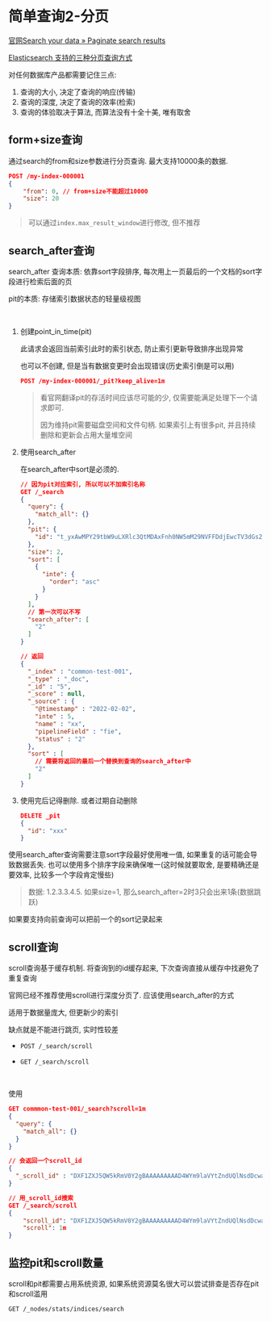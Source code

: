 # 简单查询2-分页

[官网Search your data » Paginate search results](https://www.elastic.co/guide/en/elasticsearch/reference/current/paginate-search-results.html#paginate-search-results)

[Elasticsearch 支持的三种分页查询方式](https://www.modb.pro/db/61574)

对任何数据库产品都需要记住三点:

1.   查询的大小, 决定了查询的响应(传输)
2.   查询的深度, 决定了查询的效率(检索)
3.   查询的体验取决于算法, 而算法没有十全十美, 唯有取舍



## form+size查询

通过search的from和size参数进行分页查询. 最大支持10000条的数据. 

```json
POST /my-index-000001
{
    "from": 0, // from+size不能超过10000
    "size": 20
}
```

>   可以通过`index.max_result_window`进行修改, 但不推荐



## search_after查询

search_after 查询本质: 依靠sort字段排序, 每次用上一页最后的一个文档的sort字段进行检索后面的页

pit的本质: 存储索引数据状态的轻量级视图

​		

1. 创建point_in_time(pit)

    此请求会返回当前索引此时的索引状态, 防止索引更新导致排序出现异常

    也可以不创建, 但是当有数据变更时会出现错误(历史索引倒是可以用)

    ```json
    POST /my-index-000001/_pit?keep_alive=1m
    ```

    >   看官网翻译pit的存活时间应该尽可能的少, 仅需要能满足处理下一个请求即可.
    >
    >   因为维持pit需要磁盘空间和文件句柄. 如果索引上有很多pit, 并且持续删除和更新会占用大量堆空间

2. 使用search_after

    在search_after中sort是必须的. 

    ```json
    // 因为pit对应索引, 所以可以不加索引名称
    GET /_search
    {
      "query": {
        "match_all": {}
      },
      "pit": {
        "id": "t_yxAwMPY29tbW9uLXRlc3QtMDAxFnh0NW5mM29NVFFDdjEwcTV3dGs2TWcCFmxuLVcwcnRfUWhhUlNQYVhPSDJVS2cAAAAAAAAAi1UWdzRYcmZ2Q1NTMEs4MGo4NmVHZEZ1UQ9jb21tb24tdGVzdC0wMDEWeHQ1bmYzb01UUUN2MTBxNXd0azZNZwEWMjR5aHJ3aGJRRUtMYzB1dndaS2hodwAAAAAAAACBUhZJZm5FRUpFSFM4LUpoQUgwM184S19nD2NvbW1vbi10ZXN0LTAwMRZ4dDVuZjNvTVRRQ3YxMHE1d3RrNk1nABZaV2gxenRCU1FUbVAtemVaZ0J4LW93AAAAAAAAAG7NFmw5d2lscm5HU2lLUmFMQ0lVUS16T3cBFnh0NW5mM29NVFFDdjEwcTV3dGs2TWcAAA=="
      },
      "size": 2,
      "sort": [
        {
          "inte": {
            "order": "asc"
          }
        }
      ],
      // 第一次可以不写
      "search_after": [
        "2"
      ]
    }
    
    // 返回
    {
      "_index" : "common-test-001",
      "_type" : "_doc",
      "_id" : "5",
      "_score" : null,
      "_source" : {
        "@timestamp" : "2022-02-02",
        "inte" : 5,
        "name" : "xx",
        "pipelineField" : "fie",
        "status" : "2"
      },
      "sort" : [
        // 需要将返回的最后一个替换到查询的search_after中
        "2"
      ]
    }
    ```

3. 使用完后记得删除. 或者过期自动删除

    ```json
    DELETE _pit
    {
      "id": "xxx"
    }
    ```



使用search_after查询需要注意sort字段最好使用唯一值, 如果重复的话可能会导致数据丢失. 也可以使用多个排序字段来确保唯一(这时候就要取舍, 是要精确还是要效率, 比较多一个字段肯定慢些)

> 数据: 1.2.3.3.4.5. 如果size=1, 那么search_after=2时3只会出来1条(数据跳跃)

如果要支持向前查询可以把前一个的sort记录起来



## scroll查询

scroll查询基于缓存机制. 将查询到的id缓存起来, 下次查询直接从缓存中找避免了重复查询 

官网已经不推荐使用scroll进行深度分页了. 应该使用search_after的方式

适用于数据量庞大, 但更新少的索引

缺点就是不能进行跳页, 实时性较差

*   `POST /_search/scroll`

*   `GET /_search/scroll`

    ​	

使用

```json
GET commmon-test-001/_search?scroll=1m
{
  "query": {
    "match_all": {}
  }
}

// 会返回一个scroll_id
{
  "_scroll_id" : "DXF1ZXJ5QW5kRmV0Y2gBAAAAAAAAAD4WYm9laVYtZndUQlNsdDcwakFMNjU1QQ=="
}

// 用_scroll_id搜索
GET /_search/scroll
{
    "scroll_id": "DXF1ZXJ5QW5kRmV0Y2gBAAAAAAAAAD4WYm9laVYtZndUQlNsdDcwakFMNjU1QQ==",
    "scroll": 1m
}
```





## 监控pit和scroll数量

scroll和pit都需要占用系统资源, 如果系统资源莫名很大可以尝试排查是否存在pit和scroll滥用

`GET /_nodes/stats/indices/search`






